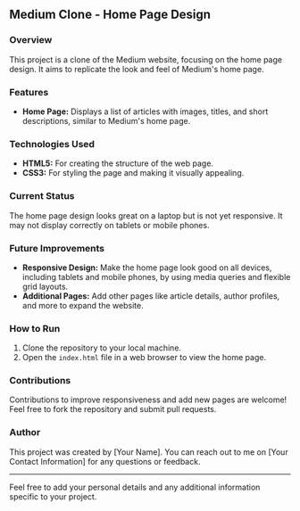 

## Medium Clone - Home Page Design

### Overview

This project is a clone of the Medium website, focusing on the home page design. It aims to replicate the look and feel of Medium's home page.

### Features

- **Home Page:** Displays a list of articles with images, titles, and short descriptions, similar to Medium's home page.

### Technologies Used

- **HTML5:** For creating the structure of the web page.
- **CSS3:** For styling the page and making it visually appealing.

### Current Status

The home page design looks great on a laptop but is not yet responsive. It may not display correctly on tablets or mobile phones.

### Future Improvements

- **Responsive Design:** Make the home page look good on all devices, including tablets and mobile phones, by using media queries and flexible grid layouts.
- **Additional Pages:** Add other pages like article details, author profiles, and more to expand the website.

### How to Run

1. Clone the repository to your local machine.
2. Open the `index.html` file in a web browser to view the home page.

### Contributions

Contributions to improve responsiveness and add new pages are welcome! Feel free to fork the repository and submit pull requests.

### Author

This project was created by [Your Name]. You can reach out to me on [Your Contact Information] for any questions or feedback.

---

Feel free to add your personal details and any additional information specific to your project.
